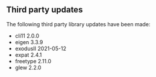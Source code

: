 ## Third party updates

The following third party library updates have been made:

  - cli11 2.0.0
  - eigen 3.3.9
  - exodusII 2021-05-12
  - expat 2.4.1
  - freetype 2.11.0
  - glew 2.2.0
